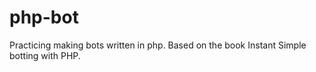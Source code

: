 # php-bot
Practicing making bots written in php. Based on the book Instant Simple botting with PHP.
